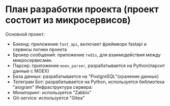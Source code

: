 # План разработки проекта (проект состоит из микросервисов)
Основной проект:
- Бэкенд: приложение `fast_api`, включает фреймворк fastapi и сервисы логики проекта
- Брокер сообщений: приложение `redis`, для взаимодействия между микросервисами.
- Парсер: приложение `moex_parser`, разрабатывается на Python(парсит данные с MOEX)
- База данных: разрабатывается на "PostgreSQL"(хранение данных)
- Телеграм Бот: разрабатывается на Python, используется библиотека "aiogram"
Инфраструктура сервера:
- Мониторинг: используется "Zabbix"
- Git-service: используется "Gitea"
